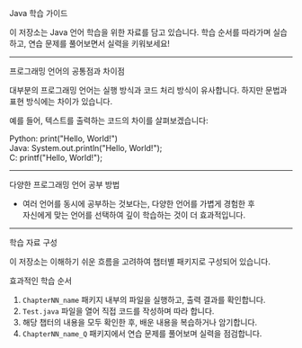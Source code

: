 Java 학습 가이드

이 저장소는 Java 언어 학습을 위한 자료를 담고 있습니다. 학습 순서를 따라가며 실습하고, 연습 문제를 풀어보면서 실력을 키워보세요! 

----------------------------------------

프로그래밍 언어의 공통점과 차이점  

대부분의 프로그래밍 언어는 실행 방식과 코드 처리 방식이 유사합니다. 하지만 문법과 표현 방식에는 차이가 있습니다.  

예를 들어, 텍스트를 출력하는 코드의 차이를 살펴보겠습니다:  

Python: print("Hello, World!")  
Java: System.out.println("Hello, World!");  
C: printf("Hello, World!");  

----------------------------------------

다양한 프로그래밍 언어 공부 방법  

- 여러 언어를 동시에 공부하는 것보다는, 다양한 언어를 가볍게 경험한 후  
  자신에게 맞는 언어를 선택하여 깊이 학습하는 것이 더 효과적입니다.  

----------------------------------------

학습 자료 구성  

이 저장소는 이해하기 쉬운 흐름을 고려하여 챕터별 패키지로 구성되어 있습니다.  

효과적인 학습 순서  

1. `ChapterNN_name` 패키지 내부의 파일을 실행하고, 출력 결과를 확인합니다.  
2. `Test.java` 파일을 열어 직접 코드를 작성하며 따라 합니다.  
3. 해당 챕터의 내용을 모두 확인한 후, 배운 내용을 복습하거나 암기합니다.  
4. `ChapterNN_name_Q` 패키지에서 연습 문제를 풀어보며 실력을 점검합니다.  

